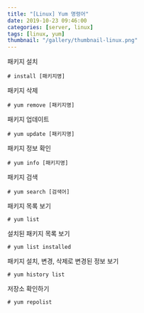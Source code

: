 ```yaml
---
title: "[Linux] Yum 명령어"
date: 2019-10-23 09:46:00
categories: [server, linux]
tags: [linux, yum]
thumbnail: "/gallery/thumbnail-linux.png"
---
```


패키지 설치
```
# install [패키지명]
```

<!-- more -->

패키지 삭제
```
# yum remove [패키지명]
```

패키지 업데이트
```
# yum update [패키지명]
```

패키지 정보 확인
```
# yum info [패키지명]
```

패키지 검색
```
# yum search [검색어]
```

패키지 목록 보기
```
# yum list
```

설치된 패키지 목록 보기
```
# yum list installed
```

패키지 설치, 변경, 삭제로 변경된 정보 보기
```
# yum history list
```

저장소 확인하기
```
# yum repolist
```
